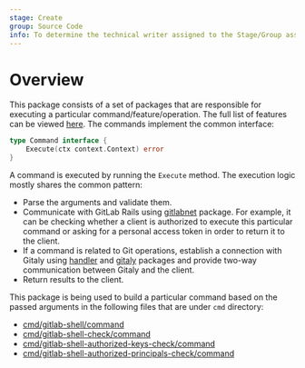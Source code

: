 ```yaml
---
stage: Create
group: Source Code
info: To determine the technical writer assigned to the Stage/Group associated with this page, see https://about.gitlab.com/handbook/engineering/ux/technical-writing/#assignments
---
```


# Overview

This package consists of a set of packages that are responsible for executing a particular command/feature/operation.
The full list of features can be viewed [here](https://gitlab.com/gitlab-org/gitlab-shell/-/blob/main/doc/features.md).
The commands implement the common interface:

```go
type Command interface {
	Execute(ctx context.Context) error
}
```

A command is executed by running the `Execute` method. The execution logic mostly shares the common pattern:

- Parse the arguments and validate them.
- Communicate with GitLab Rails using [gitlabnet](https://gitlab.com/gitlab-org/gitlab-shell/-/tree/main/internal/gitlabnet) package. For example, it can be checking whether a client is authorized to execute this particular command or asking for a personal access token in order to return it to the client.
- If a command is related to Git operations, establish a connection with Gitaly using [handler](https://gitlab.com/gitlab-org/gitlab-shell/-/tree/main/internal/handler) and [gitaly](https://gitlab.com/gitlab-org/gitlab-shell/-/tree/main/internal/gitaly) packages and provide two-way communication between Gitaly and the client.
- Return results to the client.

This package is being used to build a particular command based on the passed arguments in the following files that are under `cmd` directory:
- [cmd/gitlab-shell/command](https://gitlab.com/gitlab-org/gitlab-shell/-/tree/main/cmd/gitlab-shell/command)
- [cmd/gitlab-shell-check/command](https://gitlab.com/gitlab-org/gitlab-shell/-/tree/main/cmd/gitlab-shell-check/command)
- [cmd/gitlab-shell-authorized-keys-check/command](https://gitlab.com/gitlab-org/gitlab-shell/-/tree/main/cmd/gitlab-shell-authorized-keys-check/command)
- [cmd/gitlab-shell-authorized-principals-check/command](https://gitlab.com/gitlab-org/gitlab-shell/-/tree/main/cmd/gitlab-shell-authorized-principals-check/command)
